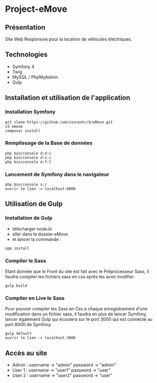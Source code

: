 # Project-eMove


## Présentation
Site Web Responsive pour la location de véhicules électriques.

## Technologies
- Symfony 4
- Twig
- MySQL / PhpMyAdmin
- Gulp

## Installation et utilisation de l'application

### Installation Symfony
```
git clone https://github.com/vincentcrb/eMove.git
cd emove
composer install
```
### Remplissage de la Base de données
```
php bin/console d:d:c
php bin/console d:s:c
php bin/console d:f:l
```
### Lancement de Symfony dans le navigateur
```
php bin/console s:r
ouvrir le lien -> localhost:8000
```

## Utilisation de Gulp

### Installation de Gulp
- télécharger nodeJs
- aller dans le dossier eMove
- et lancer la commande :
```
npm install
```

### Compiler le Sass
Etant donnée que le Front du site est fait avec le Préprocesseur Sass,
il faudra compiler les fichiers sass en css après les avoir modifier.
```
gulp build
```

### Compiler en Live le Sass
Pour pouvoir compiler les Sass en Css à chaque enregistrement d'une modification dans un fichier sass,
il faudra en plus de lancer Symfony, lancer également Gulp qui écoutera sur le port 3000 qui est connecté au port 8000 de Symfony.
```
gulp default
ouvrir le lien -> localhost:3000
```


## Accès au site

- Admin :
    username -> "admin"
    password -> "admin"
 - User 1 :
    username -> "user1"
    password -> "user"
 - User 2 :
    username -> "user2"
    password -> "user"
    
